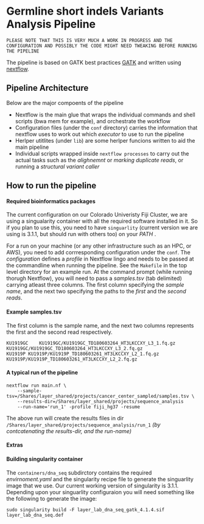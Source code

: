 # Germline short indels Variants Analysis Pipeline
 `PLEASE NOTE THAT THIS IS VERY MUCH A WORK IN PROGRESS AND THE CONFIGURATION AND POSSIBLY THE CODE MIGHT NEED TWEAKING BEFORE RUNNING THE PIPELINE`

The pipeline is based on GATK best practices [GATK](https://gatk.broadinstitute.org/hc/en-us/articles/360035535932-Germline-short-variant-discovery-SNPs-Indels-) and written using   [nextflow](https://www.nextflow.io).
## Pipeline Architecture
Below are the major compoents of the pipeline
- Nextflow is the main glue that wraps the individual commands and shell scripts (bwa mem for example), and orchestrate the workflow
- Configuration files (under the `conf` directory) carries the information that nextflow uses to work out which *executor* to use to run the pipeline
- Herlper utitlites (under `lib`) are some herlper funcions written to aid the main pipeline
- Individual scripts wrapped inside `nextflow processes` to carry out the actual tasks such as the *alighnemnt* or *marking duplicate reads*, or running a *structural variant caller*

## How to run the pipeline
#### Required bioinformatics packages
The current configuration on our Colorado Univeristy Fiji Cluster, we are using a singualarity container with all the required software installed in it. So if you plan to use this, you need to have `singuarlity` (current version we are using is 3.1.1, but should run with others too) on your *PATH* .

For a run on your machine (or any other infrastructure such as an HPC, or AWS), you need to add corrresponding configuration under the `conf`. The *configuration* defines a *profile* in Nextflow lingo and needs to be passed at the commandline when running the pipeline. See the `Makefile` in the top level directory for an example run. At the command prompt (while running thorugh Nextflow), you will need to pass a *samples.tsv* (tab delimited) carrying atleast three columns. The first column specifying the *sample name*, and the next two specifying the paths to the *first* and the *second reads*.
#### Example samples.tsv
The first column is the sample name, and the next two columns represents the first and the second read respectively. 


    KU1919GC	KU1919GC/KU1919GC_TD180603264_HT3LKCCXY_L3_1.fq.gz	KU1919GC/KU1919GC_TD180603264_HT3LKCCXY_L3_2.fq.gz
    KU1919P	KU1919P/KU1919P_TD180603261_HT3LKCCXY_L2_1.fq.gz	KU1919P/KU1919P_TD180603261_HT3LKCCXY_L2_2.fq.gz

#### A typical run of the pipeline
    nextflow run main.nf \
		--sample-tsv=/Shares/layer_shared/projects/cancer_center_sampled/samples.tsv \
		--results-dir=/Shares/layer_shared/projects/sequence_analysis
		--run-name='run_1' -profile fiji_hg37 -resume
	
The above run will create the results files in dir `/Shares/layer_shared/projects/sequence_analysis/run_1` *(by contcatenating the results-dir, and the run-name)*

#### Extras
#### Building singularity container
The `containers/dna_seq` subdirctory contains the required *envirnoment.yaml* and the singularity recipe file to generate the singuarlity image that we use. Our current working version of singularity is 3.1.1. Depending upon your singuarlity configuraion you will need something like the following to generate the image:

    sudo singularity build -F layer_lab_dna_seq_gatk_4.1.4.sif layer_lab_dna_seq.def




